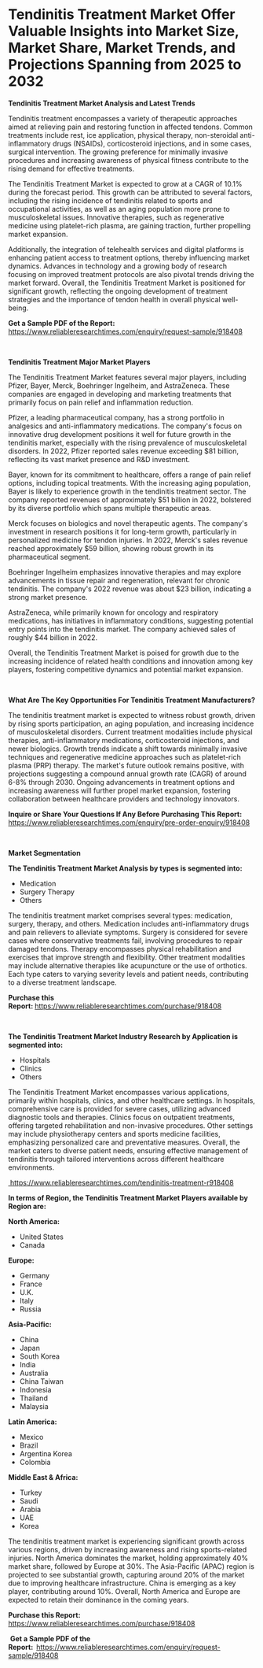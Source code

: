 <p><h1>Tendinitis Treatment Market Offer Valuable Insights into Market Size, Market Share, Market Trends, and Projections Spanning from 2025 to 2032</h1></p><p><strong>Tendinitis Treatment Market Analysis and Latest Trends</strong></p>
<p><p>Tendinitis treatment encompasses a variety of therapeutic approaches aimed at relieving pain and restoring function in affected tendons. Common treatments include rest, ice application, physical therapy, non-steroidal anti-inflammatory drugs (NSAIDs), corticosteroid injections, and in some cases, surgical intervention. The growing preference for minimally invasive procedures and increasing awareness of physical fitness contribute to the rising demand for effective treatments.</p><p>The Tendinitis Treatment Market is expected to grow at a CAGR of 10.1% during the forecast period. This growth can be attributed to several factors, including the rising incidence of tendinitis related to sports and occupational activities, as well as an aging population more prone to musculoskeletal issues. Innovative therapies, such as regenerative medicine using platelet-rich plasma, are gaining traction, further propelling market expansion. </p><p>Additionally, the integration of telehealth services and digital platforms is enhancing patient access to treatment options, thereby influencing market dynamics. Advances in technology and a growing body of research focusing on improved treatment protocols are also pivotal trends driving the market forward. Overall, the Tendinitis Treatment Market is positioned for significant growth, reflecting the ongoing development of treatment strategies and the importance of tendon health in overall physical well-being.</p></p>
<p><strong>Get a Sample PDF of the Report:&nbsp;</strong> <a href="https://www.reliableresearchtimes.com/enquiry/request-sample/918408?utm_campaign=2811&utm_medium=2&utm_source=Github&utm_content=ia&utm_term=18042025&utm_id=tendinitis-treatment">https://www.reliableresearchtimes.com/enquiry/request-sample/918408</a></p>
<p>&nbsp;</p>
<p><strong>Tendinitis Treatment Major Market Players</strong></p>
<p><p>The Tendinitis Treatment Market features several major players, including Pfizer, Bayer, Merck, Boehringer Ingelheim, and AstraZeneca. These companies are engaged in developing and marketing treatments that primarily focus on pain relief and inflammation reduction.</p><p>Pfizer, a leading pharmaceutical company, has a strong portfolio in analgesics and anti-inflammatory medications. The company's focus on innovative drug development positions it well for future growth in the tendinitis market, especially with the rising prevalence of musculoskeletal disorders. In 2022, Pfizer reported sales revenue exceeding $81 billion, reflecting its vast market presence and R&D investment.</p><p>Bayer, known for its commitment to healthcare, offers a range of pain relief options, including topical treatments. With the increasing aging population, Bayer is likely to experience growth in the tendinitis treatment sector. The company reported revenues of approximately $51 billion in 2022, bolstered by its diverse portfolio which spans multiple therapeutic areas.</p><p>Merck focuses on biologics and novel therapeutic agents. The company's investment in research positions it for long-term growth, particularly in personalized medicine for tendon injuries. In 2022, Merck's sales revenue reached approximately $59 billion, showing robust growth in its pharmaceutical segment.</p><p>Boehringer Ingelheim emphasizes innovative therapies and may explore advancements in tissue repair and regeneration, relevant for chronic tendinitis. The company's 2022 revenue was about $23 billion, indicating a strong market presence.</p><p>AstraZeneca, while primarily known for oncology and respiratory medications, has initiatives in inflammatory conditions, suggesting potential entry points into the tendinitis market. The company achieved sales of roughly $44 billion in 2022.</p><p>Overall, the Tendinitis Treatment Market is poised for growth due to the increasing incidence of related health conditions and innovation among key players, fostering competitive dynamics and potential market expansion.</p></p>
<p>&nbsp;</p>
<p><strong>What Are The Key Opportunities For Tendinitis Treatment Manufacturers?</strong></p>
<p><p>The tendinitis treatment market is expected to witness robust growth, driven by rising sports participation, an aging population, and increasing incidence of musculoskeletal disorders. Current treatment modalities include physical therapies, anti-inflammatory medications, corticosteroid injections, and newer biologics. Growth trends indicate a shift towards minimally invasive techniques and regenerative medicine approaches such as platelet-rich plasma (PRP) therapy. The market's future outlook remains positive, with projections suggesting a compound annual growth rate (CAGR) of around 6-8% through 2030. Ongoing advancements in treatment options and increasing awareness will further propel market expansion, fostering collaboration between healthcare providers and technology innovators.</p></p>
<p><strong>Inquire or Share Your Questions If Any Before Purchasing This Report:</strong> <a href="https://www.reliableresearchtimes.com/enquiry/pre-order-enquiry/918408?utm_campaign=2811&utm_medium=2&utm_source=Github&utm_content=ia&utm_term=18042025&utm_id=tendinitis-treatment">https://www.reliableresearchtimes.com/enquiry/pre-order-enquiry/918408</a></p>
<p>&nbsp;</p>
<p><strong>Market Segmentation</strong></p>
<p><strong>The Tendinitis Treatment Market Analysis by types is segmented into:</strong></p>
<p><ul><li>Medication</li><li>Surgery Therapy</li><li>Others</li></ul></p>
<p><p>The tendinitis treatment market comprises several types: medication, surgery, therapy, and others. Medication includes anti-inflammatory drugs and pain relievers to alleviate symptoms. Surgery is considered for severe cases where conservative treatments fail, involving procedures to repair damaged tendons. Therapy encompasses physical rehabilitation and exercises that improve strength and flexibility. Other treatment modalities may include alternative therapies like acupuncture or the use of orthotics. Each type caters to varying severity levels and patient needs, contributing to a diverse treatment landscape.</p></p>
<p><strong>Purchase this Report:&nbsp;</strong><a href="https://www.reliableresearchtimes.com/purchase/918408?utm_campaign=2811&utm_medium=2&utm_source=Github&utm_content=ia&utm_term=18042025&utm_id=tendinitis-treatment">https://www.reliableresearchtimes.com/purchase/918408</a></p>
<p>&nbsp;</p>
<p><strong>The Tendinitis Treatment Market Industry Research by Application is segmented into:</strong></p>
<p><ul><li>Hospitals</li><li>Clinics</li><li>Others</li></ul></p>
<p><p>The Tendinitis Treatment Market encompasses various applications, primarily within hospitals, clinics, and other healthcare settings. In hospitals, comprehensive care is provided for severe cases, utilizing advanced diagnostic tools and therapies. Clinics focus on outpatient treatments, offering targeted rehabilitation and non-invasive procedures. Other settings may include physiotherapy centers and sports medicine facilities, emphasizing personalized care and preventative measures. Overall, the market caters to diverse patient needs, ensuring effective management of tendinitis through tailored interventions across different healthcare environments.</p></p>
<p><a href="https://www.reliableresearchtimes.com/tendinitis-treatment-r918408?utm_campaign=2811&utm_medium=2&utm_source=Github&utm_content=ia&utm_term=18042025&utm_id=tendinitis-treatment">&nbsp;https://www.reliableresearchtimes.com/tendinitis-treatment-r918408</a></p>
<p><strong>In terms of Region, the Tendinitis Treatment Market Players available by Region are:</strong></p>
<p>
    <p> <strong> North America: </strong>
        <ul>
            <li>United States</li>
            <li>Canada</li>
        </ul>
        </p> 
    <p> <strong> Europe: </strong>
        <ul>
            <li>Germany</li>
            <li>France</li>
            <li>U.K.</li>
            <li>Italy</li>
            <li>Russia</li>
        </ul>
        </p> 
    <p> <strong> Asia-Pacific: </strong>
        <ul>
            <li>China</li>
            <li>Japan</li>
            <li>South Korea</li>
            <li>India</li>
            <li>Australia</li>
            <li>China Taiwan</li>
            <li>Indonesia</li>
            <li>Thailand</li>
            <li>Malaysia</li>
        </ul>
        </p> 
    <p> <strong> Latin America: </strong>
        <ul>
            <li>Mexico</li>
            <li>Brazil</li>
            <li>Argentina Korea</li>
            <li>Colombia</li>
        </ul>
        </p> 
    <p> <strong> Middle East & Africa: </strong>
        <ul>
            <li>Turkey</li>
            <li>Saudi</li>
            <li>Arabia</li>
            <li>UAE</li>
            <li>Korea</li>
        </ul>
    </p>
    </p>
<p><p>The tendinitis treatment market is experiencing significant growth across various regions, driven by increasing awareness and rising sports-related injuries. North America dominates the market, holding approximately 40% market share, followed by Europe at 30%. The Asia-Pacific (APAC) region is projected to see substantial growth, capturing around 20% of the market due to improving healthcare infrastructure. China is emerging as a key player, contributing around 10%. Overall, North America and Europe are expected to retain their dominance in the coming years.</p></p>
<p><strong>Purchase this Report: </strong><a href="https://www.reliableresearchtimes.com/purchase/918408?utm_campaign=2811&utm_medium=2&utm_source=Github&utm_content=ia&utm_term=18042025&utm_id=tendinitis-treatment">https://www.reliableresearchtimes.com/purchase/918408</a></p>
<p>&nbsp;<strong>Get a Sample PDF of the Report:&nbsp;&nbsp;</strong><a href="https://www.reliableresearchtimes.com/enquiry/request-sample/918408?utm_campaign=2811&utm_medium=2&utm_source=Github&utm_content=ia&utm_term=18042025&utm_id=tendinitis-treatment">https://www.reliableresearchtimes.com/enquiry/request-sample/918408</a></p>
<p><strong></strong></p>
<p><p></p><p></p><p></p></p>